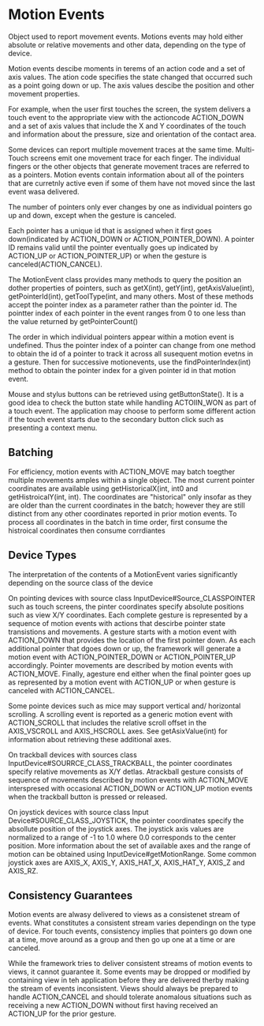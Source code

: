 # Motion Events

Object used to report movement events. Motions events may hold either absolute or relative movements and other data, depending on the type of device. 

Motion events descibe moments in terems of an action code and a set of axis values. The ation code specifies the state changed that occurred such as a point going down or up. The axis values descibe the position and other movement properties. 

For example, when the user first touches the screen, the system delivers a touch event to the appropriate view with the actioncode ACTION_DOWN and a set of axis values that include the X and Y coordinates of the touch and information about the pressure, size and orientation of the contact area. 

Some devices can report multiple movement traces at the same time. Multi-Touch screens emit one movement trace for each finger. The individual fingers or the other objects that generate movement traces are referred to as a pointers. Motion events contain information about all of the pointers that are curretnly active even if some of them have not moved since the last event wasa delivered. 

The number of pointers only ever changes by one as individual pointers go up and down, except when the gesture is canceled. 

Each pointer has a unique id that is assigned when it first goes down(indicated by ACTION_DOWN or ACTION_POINTER_DOWN). A pointer ID remains valid until the pointer eventually goes up indicated by ACTION_UP or ACTION_POINTER_UP) or when the gesture is canceled(ACTION_CANCEL).

The MotionEvent class provides many methods to query the position an dother properties of pointers, such as getX(int), getY(int), getAxisValue(int), getPointerId(int), getToolType(int, and many others. Most of these methods accept the pointer index as a parameter rather than the pointer id. The pointter index of each pointer in the event ranges from 0 to one less than the value returned by getPointerCount()

The order in which individual pointers appear within a motion event is undefined. Thus the pointer index of a pointer can change from one method to obtain the id of a pointer to track it across all susequent motion evetns in a gesture. Then for successive motionevents, use the findPointerIndex(int) method to obtain the pointer index for a given pointer id in that motion event. 

Mouse and stylus buttons can be retrieved using getButtonState(). It is a good idea to check the button state while handling ACTOIIN_WON as part of a touch event. The application may choose to perform some different action if the touch event starts due to the secondary button click such as presenting a context menu. 

## Batching
For efficiency, motion events with ACTION_MOVE may batch toegther multiple movements amples within a single object. The most current pointer coordinates are available using getHistoricalX(int, int0 and getHistroicalY(int, int). The coordinates are "historical" only insofar as they are older than the current coordinates in the batch; however they are still distinct from any other coordinates reported in prior motion events. To process all coordinates in the batch in time order, first consume the histroical coordinates then consume corrdiantes

## Device Types
The interpretation of the contents of a MotionEvent varies significantly depending on the source class of the device

On pointing devices with source class InputDevice#Source_CLASSPOINTER such as touch screens, the pinter coordinates specify absolute positions such as view X/Y coordinates. Each complete gesture is represented by a sequence of motion events with actions that descirbe pointer state transistions and movements. A gesture starts with a motion event with ACTION_DOWN that provides the location of the first pointer down. As each additional pointer that dgoes down or up, the framework will generate a motion event with ACTION_POINTER_DOWN or ACTION_POINTER_UP accordingly. Pointer movements are described by motion events with ACTION_MOVE. Finally, agesture end either when the final pointer goes up as represented by a motion event with ACTION_UP or when gesture is canceled with ACTION_CANCEL.

Some pointe devices such as mice may support vertical and/ horizontal scrolling. A scrolling event is reported as a generic motion event with ACTION_SCROLL that includes the relative scroll offset in the AXIS_VSCROLL and AXIS_HSCROLL axes. See getAsixValue(int) for information about retrieving these additional axes.

On trackball devices with sources class InputDevice#SOURRCE_CLASS_TRACKBALL, the pointer coordinates specify relative movements as X/Y detlas. Atrackball gesture consists of sequence of movements described by motion events with ACTION_MOVE interspresed with occasional ACTION_DOWN or ACTION_UP motion events when the trackball button is pressed or released.

On joystick devices with source class Input Device#SOURCE_CLASS_JOYSTICK, the pointer coordinates specify the absollute position of the joystick axes. The joystick axis values are normalized to a range of -1 to 1.0 where 0.0 corresponds to the center position. More information about the set of available axes and the range of motion can be obtained using InputDevice#getMotionRange. Some common joystick axes are AXIS_X, AXIS_Y, AXIS_HAT_X, AXIS_HAT_Y, AXIS_Z and AXIS_RZ.

## Consistency Guarantees
Motion events are alwasy delivered to views as a consistenet stream of events. What constitutes a consistent stream varies dependingn on the type of device. For touch events, consistency implies that pointers go down one at a time, move around as a group and then go up one at a time or are canceled.

While the framework tries to deliver consistent streams of motion events to views, it cannot guarantee it. Some events may be dropped or modified by containing view in teh application before they are delivered therby making the stream of events inconsistent. Views should always be prepared to handle ACTION_CANCEL and should tolerate anomalous situations such as receiving a new ACTION_DOWN without first having received an ACTION_UP for the prior gesture.
